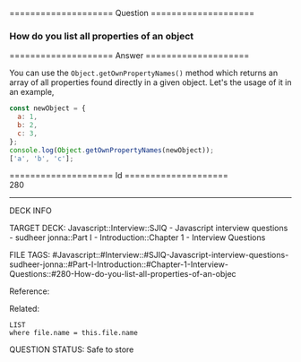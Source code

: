 ==================== Question ====================  

### How do you list all properties of an object  

==================== Answer ====================  

You can use the `Object.getOwnPropertyNames()` method which returns an array of
all properties found directly in a given object. Let's the usage of it in an
example,

```javascript
const newObject = {
  a: 1,
  b: 2,
  c: 3,
};
console.log(Object.getOwnPropertyNames(newObject));
['a', 'b', 'c'];
```

==================== Id ====================  
280

---

DECK INFO

TARGET DECK: Javascript::Interview::SJIQ - Javascript interview questions - sudheer jonna::Part I - Introduction::Chapter 1 - Interview Questions

FILE TAGS: #Javascript::#Interview::#SJIQ-Javascript-interview-questions-sudheer-jonna::#Part-I-Introduction::#Chapter-1-Interview-Questions::#280-How-do-you-list-all-properties-of-an-objec

Reference:

Related:

```dataview
LIST
where file.name = this.file.name
```

QUESTION STATUS: Safe to store
